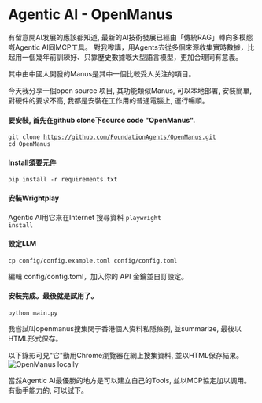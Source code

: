# Agentic AI - OpenManus

有留意開AI发展的應該都知道, 最新的AI技術發展已經由「傳統RAG」轉向多模態嘅Agentic AI同MCP工具。 對我嚟講，用Agents去從多個來源收集實時數據，比起用一個幾年前訓練好、只靠歷史數據嘅大型語言模型，更加合理同有意義。

其中由中國人開發的Manus是其中一個比較受人关注的項目。

今天我分享一個open source 项目, 其功能類似Manus, 可以本地部署, 安裝簡單, 對硬件的要求不高, 我都是安裝在工作用的普通電腦上, 運行暢順。

#### 要安裝, 首先在github clone下source code "OpenManus".
<code>git clone https://github.com/FoundationAgents/OpenManus.git
cd OpenManus</code>

#### Install須要元件
<code>pip install -r requirements.txt</code>

#### 安裝Wrightplay
Agentic AI用它來在Internet 搜尋資料
<code>playwright install</code>

#### 設定LLM
<code>cp config/config.example.toml config/config.toml</code>

編輯 config/config.toml，加入你的 API 金鑰並自訂設定。

#### 安裝完成。最後就是試用了。
<code>python main.py</code>

我嘗試叫openmanus搜集関于香港個人资料私隱條例, 並summarize, 最後以HTML形式保存。

以下錄影可見"它"動用Chrome瀏覽器在網上搜集資料, 並以HTML保存結果。
![OpenManus locally](https://github.com/justinlaw360/agentic-openmanus/blob/main/openmanus_mcp.gif)

當然Agentic AI最優勝的地方是可以建立自己的Tools,  並以MCP協定加以調用。有動手能力的, 可以試下。
